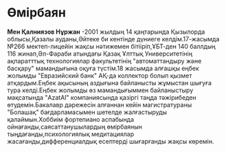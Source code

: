 # Өмірбаян

**Мен Қалниязов Нұржан** -2001 жылдың 14 қаңтарында Қызылорда облысы,Қазалы ауданы,Әйтеке би кентінде дүниеге келдім.17-жасымда №266 мектеп-лицейін жақсы нәтижемен бітііріп,ҰБТ-ден 140 баллдың 116 жинап,Әл-Фараби атындағы Қазақ Ұлттық Университетінің ақпаратттық технологиялар факультетінің "автоматтандыру және басқару" мамандығына оқуға түстім.18 жасымда алғашқы еңбек жолымды "Евразийский банк" АҚ-да коллектор болып қызмет атқардым.Еңбек ақысының аздығына байланысты жұмыстан шығуға тура келді.Еңбек жолымды өз мамандығыммен байланыстыру мақсатында "AzatAI" компаниясында қазіргі таңда тәжірибеден өтудемін.Бакалавр дәрежесін алғаннан кейін магистратураны "Болашақ" бағдарламасымен шетелде жалғастыруды қалаймын.Хоббиім фортепиано аспабында ойнағанды,саясаттанушылардың өмірбаянын тыңдағанды,психологиялық медитациялар жасағанды,дифференциалдық есептерді шығарғанды жақсы көремін.

